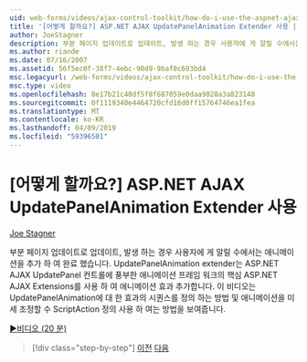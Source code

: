 ```yaml
---
uid: web-forms/videos/ajax-control-toolkit/how-do-i-use-the-aspnet-ajax-updatepanelanimation-extender
title: '[어떻게 할까요?] ASP.NET AJAX UpdatePanelAnimation Extender 사용 | Microsoft 문서'
author: JoeStagner
description: 부분 페이지 업데이트로 업데이트, 발생 하는 경우 사용자에 게 알릴 수에서는 애니메이션을 추가 하 여 완료 했습니다. UpdatePanelAnimation extender는 중...
ms.author: riande
ms.date: 07/16/2007
ms.assetid: 56f5ec0f-38f7-4ebc-90d9-9baf0c693bd4
msc.legacyurl: /web-forms/videos/ajax-control-toolkit/how-do-i-use-the-aspnet-ajax-updatepanelanimation-extender
msc.type: video
ms.openlocfilehash: 8e17b21c40df5f8f687059e0daa9028a3a823148
ms.sourcegitcommit: 0f1119340e4464720cfd16d0ff15764746ea1fea
ms.translationtype: MT
ms.contentlocale: ko-KR
ms.lasthandoff: 04/09/2019
ms.locfileid: "59396501"
---
```

# <a name="how-do-i-use-the-aspnet-ajax-updatepanelanimation-extender"></a>[어떻게 할까요?] ASP.NET AJAX UpdatePanelAnimation Extender 사용

[Joe Stagner](https://github.com/JoeStagner)

부분 페이지 업데이트로 업데이트, 발생 하는 경우 사용자에 게 알릴 수에서는 애니메이션을 추가 하 여 완료 했습니다. UpdatePanelAnimation extender는 ASP.NET AJAX UpdatePanel 컨트롤에 풍부한 애니메이션 프레임 워크의 핵심 ASP.NET AJAX Extensions를 사용 하 여 애니메이션 효과 추가합니다. 이 비디오는 UpdatePanelAnimation에 대 한 효과의 시퀀스를 정의 하는 방법 및 애니메이션을 미세 조정할 수 ScriptAction 정의 사용 하 여는 방법을 보여줍니다.

[&#9654;비디오 (20 분)](https://channel9.msdn.com/Blogs/ASP-NET-Site-Videos/how-do-i-use-the-aspnet-ajax-updatepanelanimation-extender)

> [!div class="step-by-step"]
> [이전](how-do-i-use-the-aspnet-ajax-slideshow-extender.md)
> [다음](how-do-i-the-ajax-toolkit-reorder-control.md)
